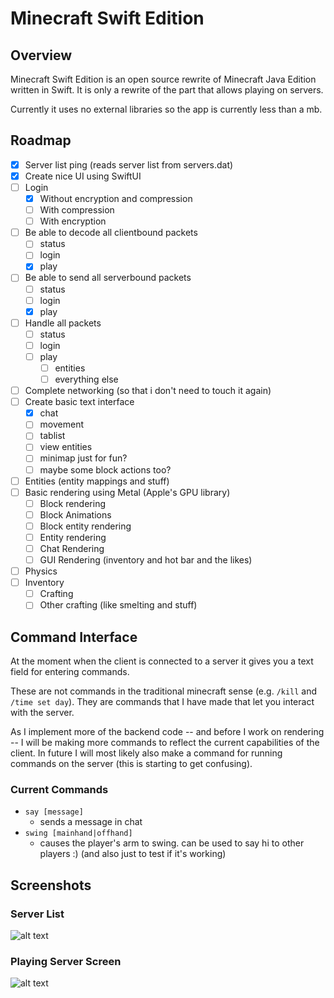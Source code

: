 # Minecraft Swift Edition

## Overview

Minecraft Swift Edition is an open source rewrite of Minecraft Java Edition written in Swift. It is only a rewrite of the part that allows playing on servers.

Currently it uses no external libraries so the app is currently less than a mb.

## Roadmap

- [x] Server list ping (reads server list from servers.dat)
- [x] Create nice UI using SwiftUI
- [ ] Login 
  - [x] Without encryption and compression
  - [ ] With compression
  - [ ] With encryption
- [ ] Be able to decode all clientbound packets
  - [ ] status
  - [ ] login
  - [x] play
- [ ] Be able to send all serverbound packets
  - [ ] status
  - [ ] login
  - [x] play
- [ ] Handle all packets
  - [ ] status
  - [ ] login
  - [ ] play
    - [ ] entities
    - [ ] everything else
- [ ] Complete networking (so that i don't need to touch it again)
- [ ] Create basic text interface
  - [x] chat
  - [ ] movement
  - [ ] tablist
  - [ ] view entities
  - [ ] minimap just for fun?
  - [ ] maybe some block actions too?
- [ ] Entities (entity mappings and stuff)
- [ ] Basic rendering using Metal (Apple's GPU library)
  - [ ] Block rendering
  - [ ] Block Animations
  - [ ] Block entity rendering
  - [ ] Entity rendering
  - [ ] Chat Rendering
  - [ ] GUI Rendering (inventory and hot bar and the likes)
- [ ] Physics
- [ ] Inventory
  - [ ] Crafting
  - [ ] Other crafting (like smelting and stuff)

## Command Interface

At the moment when the client is connected to a server it gives you a text field for entering commands.

These are not commands in the traditional minecraft sense (e.g. ```/kill``` and ```/time set day```). They are commands that I have made that let you interact with the server.

As I implement more of the backend code -- and before I work on rendering -- I will be making more commands to reflect the current capabilities of the client. In future I will most likely also make a command for running commands on the server (this is starting to get confusing).

### Current Commands

- ```say [message]```
  - sends a message in chat
- ```swing [mainhand|offhand]```
  - causes the player's arm to swing. can be used to say hi to other players :) (and also just to test if it's working)

## Screenshots

### Server List

![alt text](https://github.com/stackotter/minecraft-swift-edition/blob/main/screenshots/hypixel.png?raw=true)

### Playing Server Screen

![alt text](https://github.com/stackotter/minecraft-swift-edition/blob/main/screenshots/play-screen.png?raw=true)
